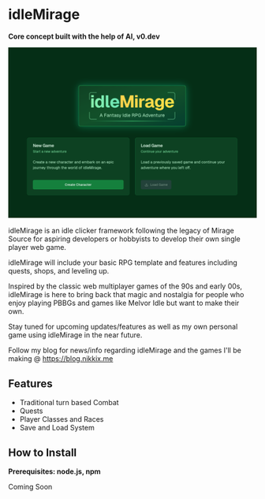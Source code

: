 # idleMirage
**Core concept built with the help of AI, v0.dev**

![main menu](images/screenshot1.png)

idleMirage is an idle clicker framework following the legacy of Mirage Source for aspiring developers or hobbyists to develop their own single player web game.

idleMirage will include your basic RPG template and features including quests, shops, and leveling up. 

Inspired by the classic web multiplayer games of the 90s and early 00s, idleMirage is here to bring back that magic and nostalgia for people who enjoy playing PBBGs and games like Melvor Idle but want to make their own.

Stay tuned for upcoming updates/features as well as my own personal game using idleMirage in the near future.

Follow my blog for news/info regarding idleMirage and the games I'll be making @ https://blog.nikkix.me

## Features
 - Traditional turn based Combat
 - Quests
 - Player Classes and Races
 - Save and Load System


## How to Install
**Prerequisites: node.js, npm** 

Coming Soon